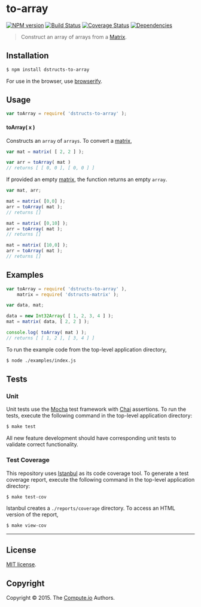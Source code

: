 to-array
===
[![NPM version][npm-image]][npm-url] [![Build Status][travis-image]][travis-url] [![Coverage Status][codecov-image]][codecov-url] [![Dependencies][dependencies-image]][dependencies-url]

> Construct an array of arrays from a [Matrix][matrix].


## Installation

``` bash
$ npm install dstructs-to-array
```

For use in the browser, use [browserify](https://github.com/substack/node-browserify).


## Usage

``` javascript
var toArray = require( 'dstructs-to-array' );
```

#### toArray( x )

Constructs an `array` of `arrays`. To convert a [matrix][matrix],

``` javascript
var mat = matrix( [ 2, 2 ] );

var arr = toArray( mat )
// returns [ [ 0, 0 ], [ 0, 0 ] ]
```

If provided an empty [matrix][matrix], the function returns an empty `array`.

``` javascript
var mat, arr;

mat = matrix( [0,0] );
arr = toArray( mat );
// returns []

mat = matrix( [0,10] );
arr = toArray( mat );
// returns []

mat = matrix( [10,0] );
arr = toArray( mat );
// returns []
```


## Examples

``` javascript
var toArray = require( 'dstructs-to-array' ),
	matrix = require( 'dstructs-matrix' );

var data, mat;

data = new Int32Array( [ 1, 2, 3, 4 ] );
mat = matrix( data, [ 2, 2 ] );

console.log( toArray( mat ) );
// returns [ [ 1, 2 ], [ 3, 4 ] ]
```

To run the example code from the top-level application directory,

``` bash
$ node ./examples/index.js
```


## Tests

### Unit

Unit tests use the [Mocha][mocha] test framework with [Chai][chai] assertions. To run the tests, execute the following command in the top-level application directory:

``` bash
$ make test
```

All new feature development should have corresponding unit tests to validate correct functionality.


### Test Coverage

This repository uses [Istanbul][istanbul] as its code coverage tool. To generate a test coverage report, execute the following command in the top-level application directory:

``` bash
$ make test-cov
```

Istanbul creates a `./reports/coverage` directory. To access an HTML version of the report,

``` bash
$ make view-cov
```


---
## License

[MIT license](http://opensource.org/licenses/MIT).


## Copyright

Copyright &copy; 2015. The [Compute.io](https://github.com/compute-io) Authors.


[npm-image]: http://img.shields.io/npm/v/dstructs-to-array.svg
[npm-url]: https://npmjs.org/package/dstructs-to-array

[travis-image]: http://img.shields.io/travis/dstructs/to-array/master.svg
[travis-url]: https://travis-ci.org/dstructs/to-array

[codecov-image]: https://img.shields.io/codecov/c/github/dstructs/to-array/master.svg
[codecov-url]: https://codecov.io/github/dstructs/to-array?branch=master

[dependencies-image]: http://img.shields.io/david/dstructs/to-array.svg
[dependencies-url]: https://david-dm.org/dstructs/to-array

[dev-dependencies-image]: http://img.shields.io/david/dev/dstructs/to-array.svg
[dev-dependencies-url]: https://david-dm.org/dev/dstructs/to-array

[github-issues-image]: http://img.shields.io/github/issues/dstructs/to-array.svg
[github-issues-url]: https://github.com/dstructs/to-array/issues

[mocha]: http://mochajs.org/
[chai]: http://chaijs.com
[istanbul]: https://github.com/gotwarlost/istanbul

[matrix]: https://github.com/dstructs/matrix

